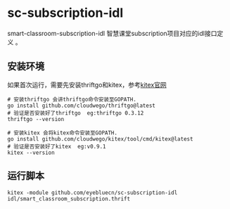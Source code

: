 # sc-subscription-idl
smart-classroom-subscription-idl 智慧课堂subscription项目对应的idl接口定义 。


## 安装环境
如果首次运行，需要先安装thriftgo和kitex，参考[kitex官网](https://cloudwego.cn/zh/docs/kitex/getting-started/prerequisite/)
```shell
# 安装thriftgo 会讲thriftgo命令安装至GOPATH.
go install github.com/cloudwego/thriftgo@latest
# 验证是否安装好了thriftgo  eg:thriftgo 0.3.12
thriftgo --version

# 安装kitex 会将kitex命令安装至GOPATH.
go install github.com/cloudwego/kitex/tool/cmd/kitex@latest
# 验证是否安装好了kitex  eg:v0.9.1
kitex --version
```

## 运行脚本
```shell
kitex -module github.com/eyebluecn/sc-subscription-idl idl/smart_classroom_subscription.thrift
```
